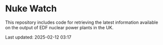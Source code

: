 # Nuke Watch

This repository includes code for retrieving the latest information available on the output of EDF nuclear power plants in the UK.

Last updated: 2025-02-12 03:17